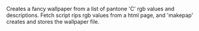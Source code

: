Creates a fancy wallpaper from a list of pantone 'C' rgb values and descriptions.
Fetch script rips rgb values from a html page, and 'makepap' creates and stores the wallpaper file.
